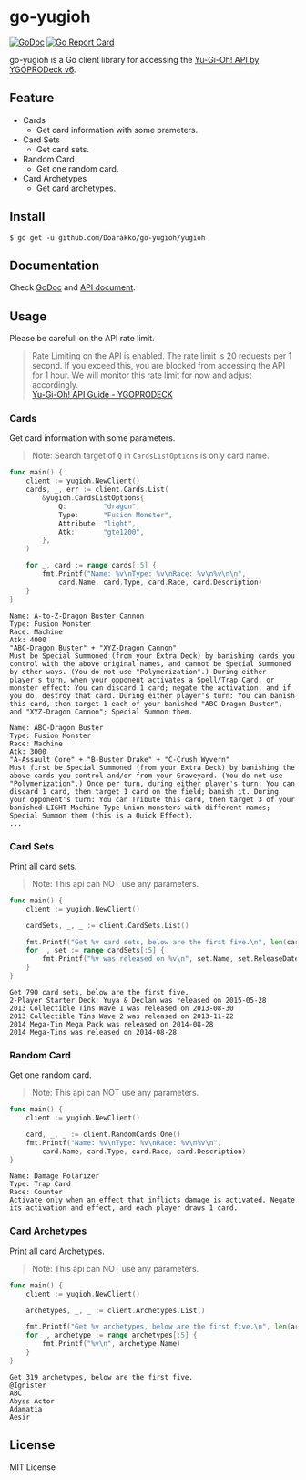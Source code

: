 # go-yugioh

[![GoDoc](https://godoc.org/github.com/Doarakko/go-yugioh?status.svg)](https://pkg.go.dev/github.com/Doarakko/go-yugioh/yugioh)
[![Go Report Card](https://goreportcard.com/badge/github.com/Doarakko/go-yugioh)](https://goreportcard.com/report/github.com/Doarakko/go-yugioh)

go-yugioh is a Go client library for accessing the [Yu-Gi-Oh! API by YGOPRODeck v6](https://db.ygoprodeck.com/api-guide/).

## Feature

- Cards
  - Get card information with some prameters.
- Card Sets
  - Get card sets.
- Random Card
  - Get one random card.
- Card Archetypes
  - Get card archetypes.

## Install

```
$ go get -u github.com/Doarakko/go-yugioh/yugioh
```

## Documentation

Check [GoDoc](https://pkg.go.dev/github.com/Doarakko/go-yugioh/yugioh) and [API document](https://db.ygoprodeck.com/api-guide/).

## Usage

Please be carefull on the API rate limit.

> Rate Limiting on the API is enabled. The rate limit is 20 requests per 1 second. If you exceed this, you are blocked from accessing the API for 1 hour. We will monitor this rate limit for now and adjust accordingly.  
> [Yu-Gi-Oh! API Guide - YGOPRODECK](https://db.ygoprodeck.com/api-guide/)

### Cards

Get card information with some parameters.

> Note: Search target of `Q` in `CardsListOptions` is only card name.

```go
func main() {
	client := yugioh.NewClient()
	cards, _, err := client.Cards.List(
		&yugioh.CardsListOptions{
			Q:         "dragon",
			Type:      "Fusion Monster",
			Attribute: "light",
			Atk:       "gte1200",
		},
	)

	for _, card := range cards[:5] {
		fmt.Printf("Name: %v\nType: %v\nRace: %v\n%v\n\n",
			card.Name, card.Type, card.Race, card.Description)
	}
}
```

```
Name: A-to-Z-Dragon Buster Cannon
Type: Fusion Monster
Race: Machine
Atk: 4000
"ABC-Dragon Buster" + "XYZ-Dragon Cannon"
Must be Special Summoned (from your Extra Deck) by banishing cards you control with the above original names, and cannot be Special Summoned by other ways. (You do not use "Polymerization".) During either player's turn, when your opponent activates a Spell/Trap Card, or monster effect: You can discard 1 card; negate the activation, and if you do, destroy that card. During either player's turn: You can banish this card, then target 1 each of your banished "ABC-Dragon Buster", and "XYZ-Dragon Cannon"; Special Summon them.

Name: ABC-Dragon Buster
Type: Fusion Monster
Race: Machine
Atk: 3000
"A-Assault Core" + "B-Buster Drake" + "C-Crush Wyvern"
Must first be Special Summoned (from your Extra Deck) by banishing the above cards you control and/or from your Graveyard. (You do not use "Polymerization".) Once per turn, during either player's turn: You can discard 1 card, then target 1 card on the field; banish it. During your opponent's turn: You can Tribute this card, then target 3 of your banished LIGHT Machine-Type Union monsters with different names; Special Summon them (this is a Quick Effect).
...
```

### Card Sets

Print all card sets.

> Note: This api can NOT use any parameters.

```go
func main() {
	client := yugioh.NewClient()

	cardSets, _, _ := client.CardSets.List()

	fmt.Printf("Get %v card sets, below are the first five.\n", len(cardSets))
	for _, set := range cardSets[:5] {
		fmt.Printf("%v was released on %v\n", set.Name, set.ReleaseDate)
	}
}
```

```
Get 790 card sets, below are the first five.
2-Player Starter Deck: Yuya & Declan was released on 2015-05-28
2013 Collectible Tins Wave 1 was released on 2013-08-30
2013 Collectible Tins Wave 2 was released on 2013-11-22
2014 Mega-Tin Mega Pack was released on 2014-08-28
2014 Mega-Tins was released on 2014-08-28
```

### Random Card

Get one random card.

> Note: This api can NOT use any parameters.

```go
func main() {
	client := yugioh.NewClient()

	card, _, _ := client.RandomCards.One()
	fmt.Printf("Name: %v\nType: %v\nRace: %v\n%v\n",
		card.Name, card.Type, card.Race, card.Description)
}
```

```
Name: Damage Polarizer
Type: Trap Card
Race: Counter
Activate only when an effect that inflicts damage is activated. Negate its activation and effect, and each player draws 1 card.
```

### Card Archetypes

Print all card Archetypes.

> Note: This api can NOT use any parameters.

```go
func main() {
	client := yugioh.NewClient()

	archetypes, _, _ := client.Archetypes.List()

	fmt.Printf("Get %v archetypes, below are the first five.\n", len(archetypes))
	for _, archetype := range archetypes[:5] {
		fmt.Printf("%v\n", archetype.Name)
	}
}
```

```
Get 319 archetypes, below are the first five.
@Ignister
ABC
Abyss Actor
Adamatia
Aesir
```

## License

MIT License
